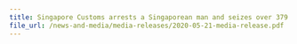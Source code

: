 ```yaml
---
title: Singapore Customs arrests a Singaporean man and seizes over 379 cartons of duty-unpaid cigarettes
file_url: /news-and-media/media-releases/2020-05-21-media-release.pdf
---
```

